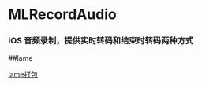 # MLRecordAudio

### iOS 音频录制，提供实时转码和结束时转码两种方式

##lame

[lame打包](https://github.com/kewlbear/lame-ios-build)
